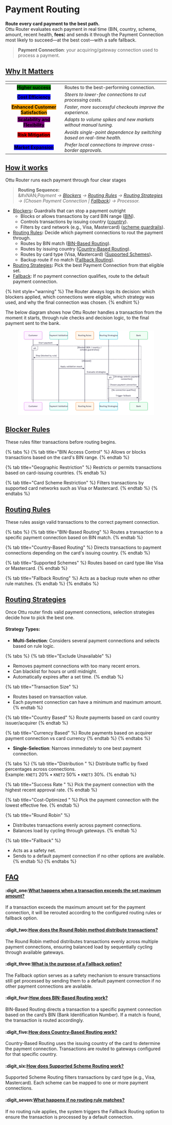 # Payment Routing

**Route every card payment to the best path.**\
Ottu Router evaluates each payment in real time (BIN, country, scheme, amount, recent health, **fees**) and sends it through the Payment Connection most likely to succeed—at the best cost—with a safe fallback.

> **Payment Connection**: your acquiring/gateway connection used to process a payment.

## [Why It Matters](payment-routing.md#why-it-matters)

<table data-view="cards"><thead><tr><th align="center"></th><th></th></tr></thead><tbody><tr><td align="center"><mark style="background-color:green;"><strong>Higher success</strong></mark></td><td>Routes to the best-performing connection.</td></tr><tr><td align="center"><mark style="background-color:blue;"><strong>Cost Efficiency</strong></mark> </td><td><em>Steers to lower-fee connections to cut processing costs.</em></td></tr><tr><td align="center"><mark style="background-color:orange;"><strong>Enhanced Customer Satisfaction</strong></mark></td><td><em>Faster, more successful checkouts improve the experience.</em></td></tr><tr><td align="center"><mark style="background-color:purple;"><strong>Scalability and Flexibility</strong></mark></td><td><em>Adapts to volume spikes and new markets without manual tuning.</em></td></tr><tr><td align="center"><mark style="background-color:red;"><strong>Risk Mitigation</strong></mark></td><td><em>Avoids single-point dependence by switching based on real-time health.</em></td></tr><tr><td align="center"><mark style="background-color:blue;"><strong>Market Expansion</strong></mark></td><td><em>Prefer local connections to improve cross-border approvals.</em></td></tr></tbody></table>

## [How it works](payment-routing.md#how-it-works)

Ottu Router runs each payment through four clear stages

> **Routing Sequence:**\
> &#xNAN;_&#x50;ayment →_ [_Blockers_](payment-routing.md#blocker-rules) _→_ [_Routing Rules_](payment-routing.md#routing-rules) _→_ [_Routing Strategies_](payment-routing.md#routing-strategies) _→ (Chosen Payment Connection |_ [_Fallback_](payment-routing.md#fallback)_) → Processor._

* [Blockers](payment-routing.md#blocker-rules)**:** Guardrails that can stop a payment outright&#x20;
  * Blocks or allows transactions by card BIN range ([BIN](payment-routing.md#bin-access-control)).
  * Controls transactions by issuing country ([country](payment-routing.md#geographic-restriction)).&#x20;
  * Filters by card network (e.g., Visa, Mastercard) ([scheme guardrails](payment-routing.md#card-scheme-restriction)).
* [Routing Rules](payment-routing.md#routing-rules)**:** Decide which payment connections to rout the payment through.
  * Routes by BIN match ([BIN-Based Routing](payment-routing.md#bin-based-routing)).
  * Routes by issuing country ([Country-Based Routing](payment-routing.md#country-based-routing)).
  * Routes by card type (Visa, Mastercard) ([Supported Schemes](payment-routing.md#supported-schemes))**.**&#x20;
  * Backup route if no match ([Fallback Routing](payment-routing.md#fallback-routing)).
* [Routing Strategies](payment-routing.md#routing-strategies)**:** Pick the best Payment Connection from that eligible set.
* [Fallback](payment-routing.md#fallback): If no payment  connection qualifies, route to the default payment connection.

{% hint style="warning" %}
The Router always logs its decision: which blockers applied, which connections were eligible, which strategy was used, and why the final connection was chosen.
{% endhint %}

The below diagram shows how Ottu Router handles a transaction  from the moment it starts, through rule checks and decision logic, to the final payment sent to the bank.

<figure><img src="../.gitbook/assets/Untitled diagram _ Mermaid Chart-2025-09-02-084927.png" alt=""><figcaption></figcaption></figure>

## [**Blocker Rules**](payment-routing.md#blocker-rules)

These rules filter transactions before routing begins.

{% tabs %}
{% tab title="BIN Access Control" %}
Allows or blocks transactions based on the card's BIN range.
{% endtab %}

{% tab title="Geographic Restriction" %}
Restricts or permits transactions based on card-issuing countries.
{% endtab %}

{% tab title="Card Scheme Restriction" %}
Filters transactions by supported card networks such as Visa or Mastercard.
{% endtab %}
{% endtabs %}

## [**Routing Rules**](payment-routing.md#routing-rules)

These rules assign valid transactions to the correct payment connection.

{% tabs %}
{% tab title="BIN-Based Routing" %}
Routes a transaction to a specific payment connection based on BIN match.
{% endtab %}

{% tab title="Country-Based Routing" %}
Directs transactions to payment connections depending on the card's issuing country.
{% endtab %}

{% tab title="Supported Schemes" %}
Routes based on card type like Visa or Mastercard.
{% endtab %}

{% tab title="Fallback Routing" %}
Acts as a backup route when no other rule matches.
{% endtab %}
{% endtabs %}

## [Routing Strategies](payment-routing.md#ro-strategies)

Once Ottu router finds valid payment connections, selection strategies decide how to pick the best one.

#### **Strategy Types:**

* **Multi-Selection**: Considers several payment connections and selects based on rule logic.

{% tabs %}
{% tab title="Exclude Unavailable" %}
- Removes payment connections with too many recent errors.
- Can blacklist for hours or until midnight.
- Automatically expires after a set time.
{% endtab %}

{% tab title="Transaction Size" %}
* Routes based on transaction value.
* Each payment connection can have a minimum and maximum amount.
{% endtab %}

{% tab title="Country Based" %}
Route payments based on card country issuer/acquirer
{% endtab %}

{% tab title="Currency Based" %}
Route payments based on acquirer payment connection vs card currency
{% endtab %}
{% endtabs %}

* **Single-Selection**: Narrows immediately to one best payment connection.

{% tabs %}
{% tab title="Distribution " %}
Distribute traffic by fixed percentages across connections.\
Example: `KNET1` 20% • `KNET2` 50% • `KNET3` 30%.
{% endtab %}

{% tab title="Success Rate " %}
Pick the payment connection with the highest recent approval rate.
{% endtab %}

{% tab title="Cost-Optimized " %}
Pick the payment connection with the lowest effective fee.
{% endtab %}

{% tab title="Round Robin" %}
* Distributes transactions evenly across payment connections.
* Balances load by cycling through gateways.
{% endtab %}

{% tab title="Fallback" %}
* Acts as a safety net.
* Sends to a default payment connection if no other options are available.
{% endtab %}
{% endtabs %}

## [FAQ](payment-routing.md#faq)

#### :digit\_one:[**What happens when a transaction exceeds the set maximum amount?**](payment-routing.md#what-happens-when-a-transaction-exceeds-the-set-maximum-amount)

If a transaction exceeds the maximum amount set for the payment connection, it will be rerouted according to the configured routing rules or fallback option.

#### :digit\_two:[**How does the Round Robin method distribute transactions?**](payment-routing.md#how-does-the-round-robin-method-distribute-transactions)

The Round Robin method distributes transactions evenly across multiple payment connections, ensuring balanced load by sequentially cycling through available gateways.

#### :digit\_three:[**What is the purpose of a Fallback option?**](payment-routing.md#what-is-the-purpose-of-a-fallback-option)

The Fallback option serves as a safety mechanism to ensure transactions still get processed by sending them to a default payment connection if no other payment connections are available.

#### :digit\_four:[**How does BIN-Based Routing work?**](payment-routing.md#how-does-bin-based-routing-work)

BIN-Based Routing directs a transaction to a specific payment connection based on the card’s BIN (Bank Identification Number). If a match is found, the transaction is routed accordingly.

#### :digit\_five:[**How does Country-Based Routing work?**](payment-routing.md#how-does-country-based-routing-work)

Country-Based Routing uses the issuing country of the card to determine the payment connection. Transactions are routed to gateways configured for that specific country.

#### :digit\_six:[**How does Supported Scheme Routing work?**](payment-routing.md#how-does-supported-scheme-routing-work)

Supported Scheme Routing filters transactions by card type (e.g., Visa, Mastercard). Each scheme can be mapped to one or more payment connections.

#### :digit\_seven:[**What happens if no routing rule matches?**](payment-routing.md#what-happens-if-no-routing-rule-matches)

If no routing rule applies, the system triggers the Fallback Routing option to ensure the transaction is processed by a default connection.
